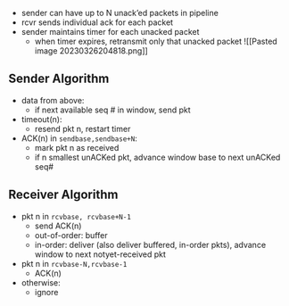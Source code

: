 - sender can have up to N unack’ed packets in pipeline 
- rcvr sends individual ack for each packet 
- sender maintains timer for each unacked packet 
	- when timer expires, retransmit only that unacked packet
![[Pasted image 20230326204818.png]]

## Sender Algorithm
- data from above: 
	- if next available seq # in window, send pkt 
- timeout(n): 
	- resend pkt n, restart timer 
- ACK(n) in `sendbase,sendbase+N`: 
	- mark pkt n as received 
	- if n smallest unACKed pkt, advance window base to next unACKed seq#
## Receiver Algorithm
- pkt n in `rcvbase, rcvbase+N-1` 
	- send ACK(n) 
	- out-of-order: buffer 
	- in-order: deliver (also deliver buffered, in-order pkts), advance window to next notyet-received pkt 
- pkt n in `rcvbase-N,rcvbase-1` 
	- ACK(n) 
- otherwise: 
	- ignore



